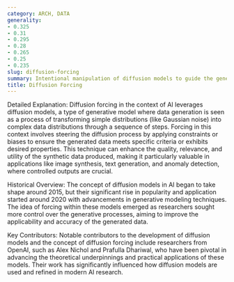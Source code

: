 ```yaml
---
category: ARCH, DATA
generality:
- 0.325
- 0.31
- 0.295
- 0.28
- 0.265
- 0.25
- 0.235
slug: diffusion-forcing
summary: Intentional manipulation of diffusion models to guide the generation of data towards desired outcomes.
title: Diffusion Forcing
---
```


Detailed Explanation:
Diffusion forcing in the context of AI leverages diffusion models, a type of generative model where data generation is seen as a process of transforming simple distributions (like Gaussian noise) into complex data distributions through a sequence of steps. Forcing in this context involves steering the diffusion process by applying constraints or biases to ensure the generated data meets specific criteria or exhibits desired properties. This technique can enhance the quality, relevance, and utility of the synthetic data produced, making it particularly valuable in applications like image synthesis, text generation, and anomaly detection, where controlled outputs are crucial.

Historical Overview:
The concept of diffusion models in AI began to take shape around 2015, but their significant rise in popularity and application started around 2020 with advancements in generative modeling techniques. The idea of forcing within these models emerged as researchers sought more control over the generative processes, aiming to improve the applicability and accuracy of the generated data.

Key Contributors:
Notable contributors to the development of diffusion models and the concept of diffusion forcing include researchers from OpenAI, such as Alex Nichol and Prafulla Dhariwal, who have been pivotal in advancing the theoretical underpinnings and practical applications of these models. Their work has significantly influenced how diffusion models are used and refined in modern AI research.